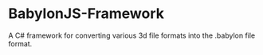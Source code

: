 # BabylonJS-Framework
A C# framework for converting various 3d file formats into the .babylon file format.
